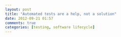 ```yaml
---
layout: post
title: "Automated tests are a help, not a solution"
date: 2012-09-21 01:57
comments: true
categories: [testing, software lifecycle]
---
```

